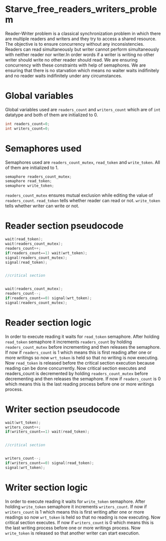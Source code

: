 # Starve_free_readers_writers_problem
Reader-Writer problem is a classical synchronization problem in which there are multiple readers and writers and they try to access a shared resource.
The objective is to ensure concurrency without any inconsistencies.
Readers can read simultaneously but writer cannot perform simultaneously with neither reader nor writer.In order words if a writer is writing no other writer should write no other reader should read.
We are ensuring concurrency with these constraints with help of semaphores.
We are ensuring that there is no starvation which means no waiter waits indifinitely and no reader waits indifinitely under any circumstances.

# Global variables
 Global variables used are `readers_count` and `writers_count` which are of `int` datatype and both of them are initialized to 0.
 ~~~ cpp
 int readers_count=0;
 int writers_count=0;
 ~~~

# Semaphores used
   Semaphores used are `readers_count_mutex`, `read_token` and `write_token`. All of them are initialized to 1.
 
 ``` cpp
 semaphore readers_count_mutex;
 semaphore read_token;
 semaphore write_token;
 ```

 
   `readers_count_mutex` ensures mutual exclusion while editing the value of `readers_count`.
   `read_token` tells whether reader can read or not.
   `write_token` tells whether writer can write or not.

# Reader section pseudocode
~~~ cpp
wait(read_token);
wait(readers_count_mutex);
readers_count++;
if(readers_count==1) wait(wrt_token);
signal(readers_count_mutex);
signal(read_token);


//critical section


wait(readers_count_mutex);
readers_count--;
if(readers_count==0) signal(wrt_token);
signal(readers_count_mutex);
~~~

# Reader section logic
In order to execute reading it waits for `read_token` semaphore. After holding `read_token` semaphore it increments `readers_count` by holding `readers_count_mutex` before incrementing and then releases the semaphore. If now if `readers_count` is 1 which means this is first reading after one or more writings so now `wrt_token`  is held so that no writing is now executing. Now `read_token` is released before the critical section execution because reading can be done concurrently. Now critical section executes and readers_count is decremented by holding `readers_count_mutex` before decrementing and then releases the semaphore. If now if `readers_count` is 0 which means this is the last reading process before one or more writings process.

# Writer section pseudocode
~~~cpp
wait(wrt_token);
writers_count++;
if(writers_count==1) wait(read_token);


//critical section


writers_count--;
if(writers_count==0) signal(read_token);
signal(wrt_token);
~~~

# Writer section logic
In order to execute reading it waits for `write_token` semaphore. After holding `write_token` semaphore it increments `writers_count`. If now if `writers_count` is 1 which means this is first writing after one or more readings so now `wrt_token`  is held so that no reading is now executing. Now critical section executes. If now if `writers_count` is 0 which means this is the last writing process before one or more writings process. Now `write_token` is released so that another writer can start execution.
